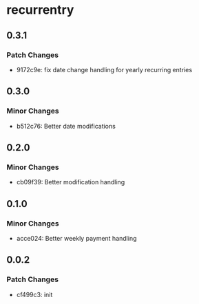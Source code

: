 # recurrentry

## 0.3.1

### Patch Changes

- 9172c9e: fix date change handling for yearly recurring entries

## 0.3.0

### Minor Changes

- b512c76: Better date modifications

## 0.2.0

### Minor Changes

- cb09f39: Better modification handling

## 0.1.0

### Minor Changes

- acce024: Better weekly payment handling

## 0.0.2

### Patch Changes

- cf499c3: init
